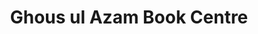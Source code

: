 ---
title: "Ghous ul Azam Book Centre"
url: /karachi/ghous-ul-azam-book-centre/
shop: office supplies
---